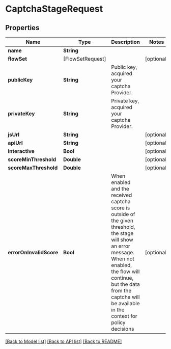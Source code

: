 # CaptchaStageRequest

## Properties
Name | Type | Description | Notes
------------ | ------------- | ------------- | -------------
**name** | **String** |  | 
**flowSet** | [FlowSetRequest] |  | [optional] 
**publicKey** | **String** | Public key, acquired your captcha Provider. | 
**privateKey** | **String** | Private key, acquired your captcha Provider. | 
**jsUrl** | **String** |  | [optional] 
**apiUrl** | **String** |  | [optional] 
**interactive** | **Bool** |  | [optional] 
**scoreMinThreshold** | **Double** |  | [optional] 
**scoreMaxThreshold** | **Double** |  | [optional] 
**errorOnInvalidScore** | **Bool** | When enabled and the received captcha score is outside of the given threshold, the stage will show an error message. When not enabled, the flow will continue, but the data from the captcha will be available in the context for policy decisions | [optional] 

[[Back to Model list]](../README.md#documentation-for-models) [[Back to API list]](../README.md#documentation-for-api-endpoints) [[Back to README]](../README.md)


